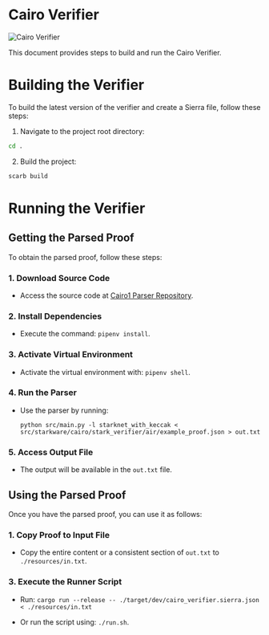# Cairo Verifier
![Cairo Verifier](https://github.com/HerodotusDev/cairo-verifier/assets/46165861/8692dfc1-f267-4c7e-9af0-4ceaeec84207)

This document provides steps to build and run the Cairo Verifier.

# Building the Verifier

To build the latest version of the verifier and create a Sierra file, follow these steps:

1. Navigate to the project root directory:

```bash
cd .
```

2. Build the project:

```bash
scarb build
```

# Running the Verifier

## Getting the Parsed Proof

To obtain the parsed proof, follow these steps:

### 1. Download Source Code

- Access the source code at [Cairo1 Parser Repository](https://github.com/neotheprogramist/cairo-lang/tree/parser).

### 2. Install Dependencies

- Execute the command: `pipenv install`.

### 3. Activate Virtual Environment

- Activate the virtual environment with: `pipenv shell`.

### 4. Run the Parser

- Use the parser by running:
  ```
  python src/main.py -l starknet_with_keccak < src/starkware/cairo/stark_verifier/air/example_proof.json > out.txt
  ```

### 5. Access Output File

- The output will be available in the `out.txt` file.

## Using the Parsed Proof

Once you have the parsed proof, you can use it as follows:

### 1. Copy Proof to Input File

- Copy the entire content or a consistent section of `out.txt` to `./resources/in.txt`.

### 3. Execute the Runner Script

- Run: `cargo run --release -- ./target/dev/cairo_verifier.sierra.json < ./resources/in.txt`

- Or run the script using: `./run.sh`.
